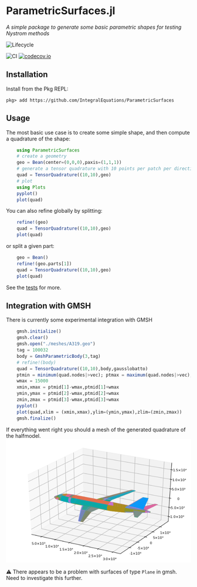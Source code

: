 # ParametricSurfaces.jl

*A simple package to generate some basic parametric shapes for testing Nystrom methods* 

![Lifecycle](https://img.shields.io/badge/lifecycle-experimental-orange.svg)<!--
![Lifecycle](https://img.shields.io/badge/lifecycle-maturing-blue.svg)
![Lifecycle](https://img.shields.io/badge/lifecycle-stable-green.svg)
![Lifecycle](https://img.shields.io/badge/lifecycle-retired-orange.svg)
![Lifecycle](https://img.shields.io/badge/lifecycle-archived-red.svg)
![Lifecycle](https://img.shields.io/badge/lifecycle-dormant-blue.svg) -->

![CI](https://github.com/IntegralEquations/ParametricSurfaces/workflows/CI/badge.svg?branch=master)
[![codecov.io](http://codecov.io/github/IntegralEquations/ParametricSurfaces.jl/coverage.svg?branch=master)](http://codecov.io/github/maltezfaria/ParametricSurfaces.jl?branch=master)

## Installation
Install from the Pkg REPL:
```
pkg> add https://github.com/IntegralEquations/ParametricSurfaces
```

## Usage

The most basic use case is to create some simple shape, and then compute a quadrature of the shape:
```julia
    using ParametricSurfaces
    # create a geometry 
    geo = Bean(center=(0,0,0),paxis=(1,1,1))
    # generate a tensor quadrature with 10 points per patch per direction
    quad = TensorQuadrature((10,10),geo)
    # plot 
    using Plots
    pyplot()
    plot(quad)
```
You can also refine globally by splitting:
```julia
    refine!(geo)
    quad = TensorQuadrature((10,10),geo)
    plot(quad)
```
or split a given part:
```julia
    geo = Bean()
    refine!(geo.parts[1])
    quad = TensorQuadrature((10,10),geo)
    plot(quad)
```

See the [tests](./test/runtests.jl) for more.

## Integration with GMSH

There is currently some experimental integration with GMSH
```julia
    gmsh.initialize()
    gmsh.clear()
    gmsh.open("./meshes/A319.geo")
    tag = 100032
    body = GmshParametricBody(3,tag)
    # refine!(body)
    quad = TensorQuadrature((10,10),body,gausslobatto)
    ptmin = minimum(quad.nodes|>vec); ptmax = maximum(quad.nodes|>vec); ptmid = (ptmin + ptmax )/2
    wmax = 15000
    xmin,xmax = ptmid[1]-wmax,ptmid[1]+wmax
    ymin,ymax = ptmid[2]-wmax,ptmid[2]+wmax
    zmin,zmax = ptmid[3]-wmax,ptmid[3]+wmax
    pyplot()
    plot(quad,xlim = (xmin,xmax),ylim=(ymin,ymax),zlim=(zmin,zmax))
    gmsh.finalize()
```
If everything went right you should a mesh of the generated quadrature of the halfmodel.
![Clusters](docs/src/figures/airplane_gmsh.png "Airplane")

:warning: There appears to be a problem with surfaces of type `Plane` in gmsh. Need to investigate this further.

